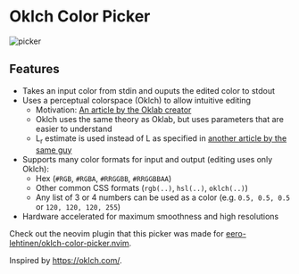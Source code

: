 # Oklch Color Picker

![picker](https://github.com/user-attachments/assets/e75bd890-2833-4c40-ab80-fee55ef21db3)

## Features
- Takes an input color from stdin and ouputs the edited color to stdout
- Uses a perceptual colorspace (Oklch) to allow intuitive editing
  - Motivation: [An article by the Oklab creator](https://bottosson.github.io/posts/oklab/)
  - Oklch uses the same theory as Oklab, but uses parameters that are easier to understand
  - L<sub>r</sub> estimate is used instead of L as specified in [another article by the same guy](https://bottosson.github.io/posts/colorpicker/#intermission---a-new-lightness-estimate-for-oklab)
- Supports many color formats for input and output (editing uses only Oklch):
  - Hex (`#RGB`, `#RGBA`, `#RRGGBB`, `#RRGGBBAA`)
  - Other common CSS formats (`rgb(..)`, `hsl(..)`, `oklch(..)`)
  - Any list of 3 or 4 numbers can be used as a color (e.g. `0.5, 0.5, 0.5` or `120, 120, 120, 255`)
- Hardware accelerated for maximum smoothness and high resolutions
 
Check out the neovim plugin that this picker was made for [eero-lehtinen/oklch-color-picker.nvim](https://github.com/eero-lehtinen/oklch-color-picker.nvim).

Inspired by https://oklch.com/.
